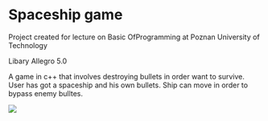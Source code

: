 

# Spaceship game

Project created for lecture on Basic OfProgramming at Poznan University of Technology

Libary Allegro 5.0

 A game in c++ that involves destroying bullets in order want to survive. 
 User has got a spaceship and his own bullets. Ship can move in order to bypass enemy bulltes.
 
 ![](https://raw.githubusercontent.com/JacekKaczmarek10/Spaceship_game/master/ss1.png)
